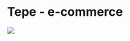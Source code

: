 # Tepe - e-commerce

<img src="https://raw.githubusercontent.com/Mlince79/Tepecommerce_MS4/master/site/documentation/static/img/laptop-tablet-phone-pc.jpg" style="margin: 0;">